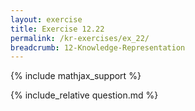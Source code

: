 ```yaml
---
layout: exercise
title: Exercise 12.22
permalink: /kr-exercises/ex_22/
breadcrumb: 12-Knowledge-Representation
---
```


{% include mathjax_support %}

<div><i class="arrow-up loader" data-chapter="kr-exercises" data-exercise="ex_22" data-rating="0"></i></div>
{% include_relative question.md %}
